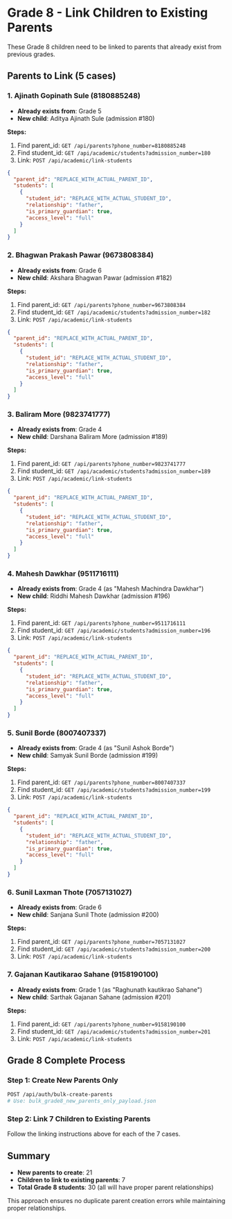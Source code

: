 # Grade 8 - Link Children to Existing Parents

These Grade 8 children need to be linked to parents that already exist from previous grades.

## Parents to Link (5 cases)

### 1. Ajinath Gopinath Sule (8180885248)

- **Already exists from**: Grade 5
- **New child**: Aditya Ajinath Sule (admission #180)

**Steps:**

1. Find parent_id: `GET /api/parents?phone_number=8180885248`
2. Find student_id: `GET /api/academic/students?admission_number=180`
3. Link: `POST /api/academic/link-students`

```json
{
  "parent_id": "REPLACE_WITH_ACTUAL_PARENT_ID",
  "students": [
    {
      "student_id": "REPLACE_WITH_ACTUAL_STUDENT_ID",
      "relationship": "father",
      "is_primary_guardian": true,
      "access_level": "full"
    }
  ]
}
```

### 2. Bhagwan Prakash Pawar (9673808384)

- **Already exists from**: Grade 6
- **New child**: Akshara Bhagwan Pawar (admission #182)

**Steps:**

1. Find parent_id: `GET /api/parents?phone_number=9673808384`
2. Find student_id: `GET /api/academic/students?admission_number=182`
3. Link: `POST /api/academic/link-students`

```json
{
  "parent_id": "REPLACE_WITH_ACTUAL_PARENT_ID",
  "students": [
    {
      "student_id": "REPLACE_WITH_ACTUAL_STUDENT_ID",
      "relationship": "father",
      "is_primary_guardian": true,
      "access_level": "full"
    }
  ]
}
```

### 3. Baliram More (9823741777)

- **Already exists from**: Grade 4
- **New child**: Darshana Baliram More (admission #189)

**Steps:**

1. Find parent_id: `GET /api/parents?phone_number=9823741777`
2. Find student_id: `GET /api/academic/students?admission_number=189`
3. Link: `POST /api/academic/link-students`

```json
{
  "parent_id": "REPLACE_WITH_ACTUAL_PARENT_ID",
  "students": [
    {
      "student_id": "REPLACE_WITH_ACTUAL_STUDENT_ID",
      "relationship": "father",
      "is_primary_guardian": true,
      "access_level": "full"
    }
  ]
}
```

### 4. Mahesh Dawkhar (9511716111)

- **Already exists from**: Grade 4 (as "Mahesh Machindra Dawkhar")
- **New child**: Riddhi Mahesh Dawkhar (admission #196)

**Steps:**

1. Find parent_id: `GET /api/parents?phone_number=9511716111`
2. Find student_id: `GET /api/academic/students?admission_number=196`
3. Link: `POST /api/academic/link-students`

```json
{
  "parent_id": "REPLACE_WITH_ACTUAL_PARENT_ID",
  "students": [
    {
      "student_id": "REPLACE_WITH_ACTUAL_STUDENT_ID",
      "relationship": "father",
      "is_primary_guardian": true,
      "access_level": "full"
    }
  ]
}
```

### 5. Sunil Borde (8007407337)

- **Already exists from**: Grade 4 (as "Sunil Ashok Borde")
- **New child**: Samyak Sunil Borde (admission #199)

**Steps:**

1. Find parent_id: `GET /api/parents?phone_number=8007407337`
2. Find student_id: `GET /api/academic/students?admission_number=199`
3. Link: `POST /api/academic/link-students`

```json
{
  "parent_id": "REPLACE_WITH_ACTUAL_PARENT_ID",
  "students": [
    {
      "student_id": "REPLACE_WITH_ACTUAL_STUDENT_ID",
      "relationship": "father",
      "is_primary_guardian": true,
      "access_level": "full"
    }
  ]
}
```

### 6. Sunil Laxman Thote (7057131027)

- **Already exists from**: Grade 6
- **New child**: Sanjana Sunil Thote (admission #200)

**Steps:**

1. Find parent_id: `GET /api/parents?phone_number=7057131027`
2. Find student_id: `GET /api/academic/students?admission_number=200`
3. Link: `POST /api/academic/link-students`

### 7. Gajanan Kautikarao Sahane (9158190100)

- **Already exists from**: Grade 1 (as "Raghunath kautikrao Sahane")
- **New child**: Sarthak Gajanan Sahane (admission #201)

**Steps:**

1. Find parent_id: `GET /api/parents?phone_number=9158190100`
2. Find student_id: `GET /api/academic/students?admission_number=201`
3. Link: `POST /api/academic/link-students`

## Grade 8 Complete Process

### Step 1: Create New Parents Only

```bash
POST /api/auth/bulk-create-parents
# Use: bulk_grade8_new_parents_only_payload.json
```

### Step 2: Link 7 Children to Existing Parents

Follow the linking instructions above for each of the 7 cases.

## Summary

- **New parents to create**: 21
- **Children to link to existing parents**: 7
- **Total Grade 8 students**: 30 (all will have proper parent relationships)

This approach ensures no duplicate parent creation errors while maintaining proper relationships.
